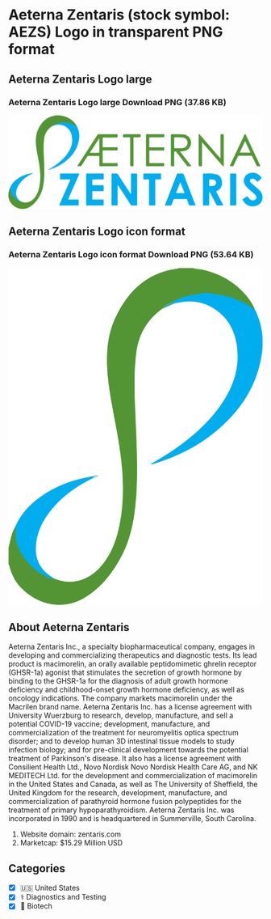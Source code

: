 # Aeterna Zentaris (stock symbol: AEZS) Logo in transparent PNG format

## Aeterna Zentaris Logo large

### Aeterna Zentaris Logo large Download PNG (37.86 KB)

![Aeterna Zentaris Logo large Download PNG (37.86 KB)](/img/orig/AEZS_BIG-7b8fa77b.png)

## Aeterna Zentaris Logo icon format

### Aeterna Zentaris Logo icon format Download PNG (53.64 KB)

![Aeterna Zentaris Logo icon format Download PNG (53.64 KB)](/img/orig/AEZS-64cab61d.png)

## About Aeterna Zentaris

Aeterna Zentaris Inc., a specialty biopharmaceutical company, engages in developing and commercializing therapeutics and diagnostic tests. Its lead product is macimorelin, an orally available peptidomimetic ghrelin receptor (GHSR-1a) agonist that stimulates the secretion of growth hormone by binding to the GHSR-1a for the diagnosis of adult growth hormone deficiency and childhood-onset growth hormone deficiency, as well as oncology indications. The company markets macimorelin under the Macrilen brand name. Aeterna Zentaris Inc. has a license agreement with University Wuerzburg to research, develop, manufacture, and sell a potential COVID-19 vaccine; development, manufacture, and commercialization of the treatment for neuromyelitis optica spectrum disorder; and to develop human 3D intestinal tissue models to study infection biology; and for pre-clinical development towards the potential treatment of Parkinson's disease. It also has a license agreement with Consilient Health Ltd., Novo Nordisk Novo Nordisk Health Care AG, and NK MEDITECH Ltd. for the development and commercialization of macimorelin in the United States and Canada, as well as The University of Sheffield, the United Kingdom for the research, development, manufacture, and commercialization of parathyroid hormone fusion polypeptides for the treatment of primary hypoparathyroidism. Aeterna Zentaris Inc. was incorporated in 1990 and is headquartered in Summerville, South Carolina.

1. Website domain: zentaris.com
2. Marketcap: $15.29 Million USD


## Categories
- [x] 🇺🇸 United States
- [x] ⚕️ Diagnostics and Testing
- [x] 🧬 Biotech
